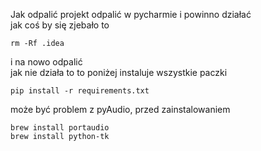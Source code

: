 Jak odpalić projekt
odpalić w pycharmie i powinno działać  
jak coś by się zjebało to
```
rm -Rf .idea
```
i na nowo odpalić  
jak nie działa to to poniżej instaluje wszystkie paczki
```
pip install -r requirements.txt
```
może być problem z pyAudio, przed zainstalowaniem
```
brew install portaudio
brew install python-tk
```

